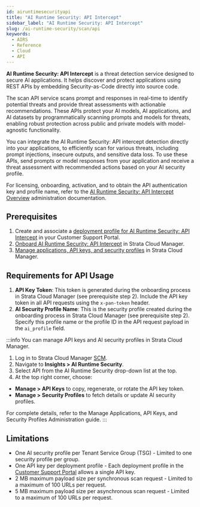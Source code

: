 ```yaml
---
id: airuntimesecurityapi
title: "AI Runtime Security: API Intercept"
sidebar_label: "AI Runtime Security: API Intercept"
slug: /ai-runtime-security/scan/api
keywords:
  - AIRS
  - Reference
  - Cloud
  - API
---
```


**AI Runtime Security: API Intercept** is a threat detection service designed to secure AI applications. It helps discover and protect applications using REST APIs by embedding Security-as-Code directly into source code.

The scan API service scans prompt and responses in real-time to identify potential threats and provide threat assessments with actionable recommendations.
These APIs protect your AI models, AI applications, and AI datasets by programmatically scanning prompts and models for threats, enabling robust protection across public and private models with model-agnostic functionality.

You can integrate the AI Runtime Security: API intercept detection directly into your applications, to efficiently scan for various threats, including prompt injections, insecure outputs, and sensitive data loss.
To use these APIs, send prompts or model responses from your application and receive a threat assessment with recommended actions based on your AI security profile.

For licensing, onboarding, activation, and to obtain the API authentication key and profile name, refer to the [AI Runtime Security: API Intercept Overview](https://docs.paloaltonetworks.com/ai-runtime-security/activation-and-onboarding/ai-runtime-security-api-intercept-overview) administration documentation.

## Prerequisites

1. Create and associate a [deployment profile for AI Runtime Security: API Intercept](https://docs.paloaltonetworks.com/ai-runtime-security/activation-and-onboarding/ai-runtime-security-api-intercept-overview/ai-deployment-profile-airs-api-intercept) in your Customer Support Portal.
2. [Onboard AI Runtime Security: API Intercept](https://docs.paloaltonetworks.com/ai-runtime-security/activation-and-onboarding/ai-runtime-security-api-intercept-overview/onboard-api-runtime-security-api-intercept-in-scm) in Strata Cloud Manager.
3. [Manage applications, API keys, and security profiles](https://docs.paloaltonetworks.com/ai-runtime-security/administration/prevent-network-security-threats/airs-apirs-manage-api-keys-profile-apps) in Strata Cloud Manager.

## Requirements for API Usage

1. **API Key Token**: This token is generated during the onboarding process in Strata Cloud Manager (see prerequisite step 2).
Include the API key token in all API requests using the `x-pan-token` header.
2. **AI Security Profile Name**: This is the security profile created during the onboarding process in Strata Cloud Manager (see prerequisite step 2).
Specify this profile name or the profile ID in the API request payload in the `ai_profile` field.

:::info
You can manage API keys and AI security profiles in Strata Cloud Manager.

1. Log in to Strata Cloud Manager [SCM](http://stratacloudmanager.paloaltonetworks.com/).
2. Navigate to **Insights > AI Runtime Security**.
3. Select API from the AI Runtime Security drop-down list at the top.
4. At the top right corner, choose:

- **Manage > API Keys** to copy, regenerate, or rotate the API key token.
- **Manage > Security Profiles** to fetch details or update AI security profiles.

For complete details, refer to the Manage Applications, API Keys, and Security Profiles Administration guide.
:::

## Limitations

- One AI security profile per Tenant Service Group (TSG) - Limited to one security profile per group.
- One API key per deployment profile - Each deployment profile in the [Customer Support Portal](https://support.paloaltonetworks.com/Support/Index) allows a single API key.
- 2 MB maximum payload size per synchronous scan request - Limited to a maximum of 100 URLs per request.
- 5 MB maximum payload size per asynchronous scan request - Limited to a maximum of 100 URLs per request.
